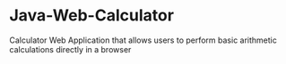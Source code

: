 # Java-Web-Calculator
Calculator Web Application that allows users to perform basic arithmetic calculations directly in a browser
